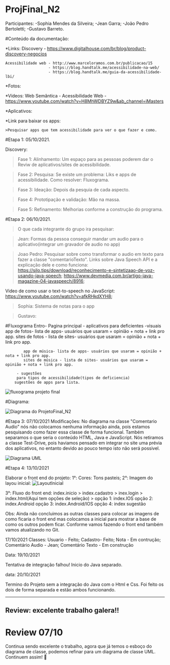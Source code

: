 # ProjFinal_N2

Participantes: 
-Sophia Mendes da Silveira;
-Jean Garra;
-João Pedro Bertoletti;
-Gustavo Barreto.

#Conteúdo da documentação:

  *Links:
    Discovery - https://www.digitalhouse.com/br/blog/product-discovery-negocios
    
    Acessibilidade web - http://www.marceloramos.com.br/publicacao/15
                       - https://blog.handtalk.me/acessibilidade-na-web/
                       - https://blog.handtalk.me/guia-da-acessibilidade-lbi/
    
  *Fotos:
  
  *Vídeos:
    Web Semântica - Acessibilidade Web - https://www.youtube.com/watch?v=H8MhWDBYZ9w&ab_channel=iMasters
    
  *Aplicativos:
  
  
  *Link para baixar os apps:
  
  
    >Pesquisar apps que tem acessibilidade para ver o que fazer e como.

#Etapa 1: 05/10/2021.

  Discovery:
  >Fase 1: Alinhamento: Um espaço para as pessoas poderem dar o Reviw de aplicativos/sites de acessibilidade.
  
  >Fase 2: Pesquisa: Se existe um problema: Liks e apps de acessibilidade.
                     Como resolver: Fluxograma.
                    
  >Fase 3: Ideação: Depois da pesquia de cada aspecto.
  
  >Fase 4: Prototipação e validação: Mão na massa.
  
  >Fase 5: Refinamento: Melhorias conforme a construção do programa.
 
 #Etapa 2: 06/10/2021.
 
 >O que cada integrante do grupo ira pesquisar:

 >Jean:
  Formas da pessoa conseguir mandar um audio para o aplicativo(integrar um gravador de audio no app)
  

 >Joao Pedro:
  Pesquisar sobre como transformar o audio em texto para fazer a classe "comentarioTexto".
  Links sobre Java Speech API e a explicação dele e como funciona:
  https://silo.tips/download/reconhecimento-e-sintetizaao-de-voz-usando-java-speech;
  https://www.devmedia.com.br/artigo-java-magazine-04-javaspeech/8916;
  
  Video de como usar o text-to-speech no JavaScript:
  https://www.youtube.com/watch?v=afkRHkdXYH8;
  
  

 >Sophia:
  Sistema de notas para o app

 >Gustavo:
  
  
  #Fluxograma
   Entro- Pagina principal - aplicativos para deficientes 
           -visuais
             app de fotos- lista de apps- usuários que usaram = opinião + nota + link pro app.
             sites de fotos - lista de sites- usuários que usaram = opinião + nota + link pro app.
                                                               
            app de música- lista de apps- usuários que usaram = opinião + nota + link pro app.
            sites de música - lista de sites- usuários que usaram = opinião + nota + link pro app.
                                                                          
         - sugestões
         para tipos de acessibilidade(tipos de deficiencia)
        sugestões de apps para lista.
                                                               
                                                               
                                                               
 ![fluxograma projeto final](https://user-images.githubusercontent.com/89792528/136303716-06ef741b-dacc-4677-8036-c172c337a4e8.jpeg)
 
 
 
 
 #Diagrama:
 
 ![Diagrama do ProjetoFinal_N2](https://user-images.githubusercontent.com/89792528/136304995-042bfe1c-9357-4257-81ed-f2d7075ed8fc.jpeg)

     
     
#Etapa 3: 07/10/2021
Modificações:
No diagrama na classe "Comentario Audio" nós não colocamos nenhuma informação ainda, pois estamos pesquisando como fazer essa classe de forma funcional.
Também separamos o que seria o conteúdo HTML, Java e JavaScript.
Nós retiramos a classe Test-Drive, pois haviamos pensado em integrar no site uma prévia dos aplicativos, no entanto devido ao pouco tempo isto não será possivel.

![Diagrama UML](https://user-images.githubusercontent.com/89792528/136479356-cb5ffb46-20d5-4962-8f79-87ec263eb5d7.JPG)



#Etapa 4: 13/10/2021

Elaborar o front end do projeto:
1°: Cores: Tons pasteis;
2°: Imagem do layou inicial:
![LayoutInicial](https://user-images.githubusercontent.com/89792528/137232714-2f305908-5537-4263-a2ec-f189ed262622.jpeg)



3°: Fluxo do front end:
index.inicio > index.cadastro > inex.login >
index.html(Aqui tem opções de seleção) >
       opção 1: index.IOS
       opção 2: index.Android
       opção 3: index.Android/IOS
       opção 4: index sugestão


Obs: Ainda não concluimos as outras classes para colocar as imagens de como ficaria o front end mas colocamos a inicial para mostrar a base de como os outros podem ficar. Conforme vamos fazendo o front end também vamos atualizando no Git.

17/10/2021
Classes:
Usuario - Feito;
Cadastro- Feito;
Nota - Em contrução;
Comentário Audio - Jean;
Comentário Texto - Em construção



Data: 19/10/2021

Tentativa de integração falhou!
Inicio do Java separado.

data: 20/10/2021

Termino do Projeto sem a integração do Java com o Html e Css. Foi feito os dois de forma separada e estão ambos funcionando.

-------------------------------------------
Review: excelente trabalho galera!! 
--------------------------------------------
# Review 07/10
Continua sendo excelente o trabalho, agora que já temos o esboço do diagrama de classe, podemos refinar para um diagrama de classe UML.
Continuem assim!  :star_struck:



